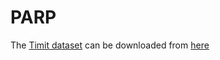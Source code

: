 # PARP 

The [Timit dataset](https://catalog.ldc.upenn.edu/LDC93S1) can be downloaded from [here](https://figshare.com/articles/dataset/TIMIT_zip/5802597)